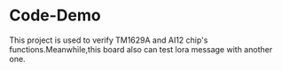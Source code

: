 # Code-Demo
This project is used to verify TM1629A and AI12 chip's functions.Meanwhile,this board also can test lora message with another one.



